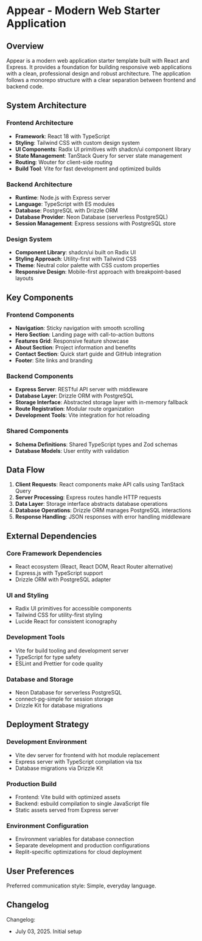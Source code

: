 # Appear - Modern Web Starter Application

## Overview

Appear is a modern web application starter template built with React and Express. It provides a foundation for building responsive web applications with a clean, professional design and robust architecture. The application follows a monorepo structure with a clear separation between frontend and backend code.

## System Architecture

### Frontend Architecture
- **Framework**: React 18 with TypeScript
- **Styling**: Tailwind CSS with custom design system
- **UI Components**: Radix UI primitives with shadcn/ui component library
- **State Management**: TanStack Query for server state management
- **Routing**: Wouter for client-side routing
- **Build Tool**: Vite for fast development and optimized builds

### Backend Architecture
- **Runtime**: Node.js with Express server
- **Language**: TypeScript with ES modules
- **Database**: PostgreSQL with Drizzle ORM
- **Database Provider**: Neon Database (serverless PostgreSQL)
- **Session Management**: Express sessions with PostgreSQL store

### Design System
- **Component Library**: shadcn/ui built on Radix UI
- **Styling Approach**: Utility-first with Tailwind CSS
- **Theme**: Neutral color palette with CSS custom properties
- **Responsive Design**: Mobile-first approach with breakpoint-based layouts

## Key Components

### Frontend Components
- **Navigation**: Sticky navigation with smooth scrolling
- **Hero Section**: Landing page with call-to-action buttons
- **Features Grid**: Responsive feature showcase
- **About Section**: Project information and benefits
- **Contact Section**: Quick start guide and GitHub integration
- **Footer**: Site links and branding

### Backend Components
- **Express Server**: RESTful API server with middleware
- **Database Layer**: Drizzle ORM with PostgreSQL
- **Storage Interface**: Abstracted storage layer with in-memory fallback
- **Route Registration**: Modular route organization
- **Development Tools**: Vite integration for hot reloading

### Shared Components
- **Schema Definitions**: Shared TypeScript types and Zod schemas
- **Database Models**: User entity with validation

## Data Flow

1. **Client Requests**: React components make API calls using TanStack Query
2. **Server Processing**: Express routes handle HTTP requests
3. **Data Layer**: Storage interface abstracts database operations
4. **Database Operations**: Drizzle ORM manages PostgreSQL interactions
5. **Response Handling**: JSON responses with error handling middleware

## External Dependencies

### Core Framework Dependencies
- React ecosystem (React, React DOM, React Router alternative)
- Express.js with TypeScript support
- Drizzle ORM with PostgreSQL adapter

### UI and Styling
- Radix UI primitives for accessible components
- Tailwind CSS for utility-first styling
- Lucide React for consistent iconography

### Development Tools
- Vite for build tooling and development server
- TypeScript for type safety
- ESLint and Prettier for code quality

### Database and Storage
- Neon Database for serverless PostgreSQL
- connect-pg-simple for session storage
- Drizzle Kit for database migrations

## Deployment Strategy

### Development Environment
- Vite dev server for frontend with hot module replacement
- Express server with TypeScript compilation via tsx
- Database migrations via Drizzle Kit

### Production Build
- Frontend: Vite build with optimized assets
- Backend: esbuild compilation to single JavaScript file
- Static assets served from Express server

### Environment Configuration
- Environment variables for database connection
- Separate development and production configurations
- Replit-specific optimizations for cloud deployment

## User Preferences

Preferred communication style: Simple, everyday language.

## Changelog

Changelog:
- July 03, 2025. Initial setup